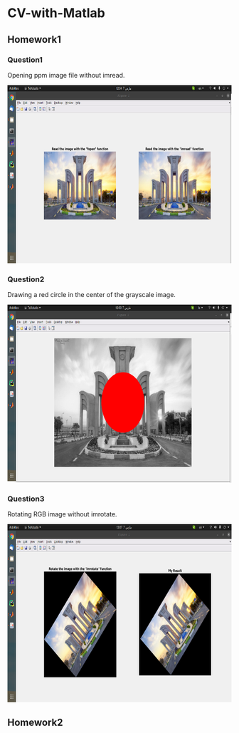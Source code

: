# CV-with-Matlab

## Homework1

### Question1
Opening ppm image file without imread.

<img src="https://github.com/fark00/CV-with-Matlab/blob/master/HW1/q1.png" width=600 height=400>


### Question2
Drawing a red circle in the center of the grayscale image.

<img src="https://github.com/fark00/CV-with-Matlab/blob/master/HW1/q2.png" width=600 height=400>


### Question3
Rotating RGB image without imrotate.

<img src="https://github.com/fark00/CV-with-Matlab/blob/master/HW1/q3.png" width=600 height=400>


## Homework2
